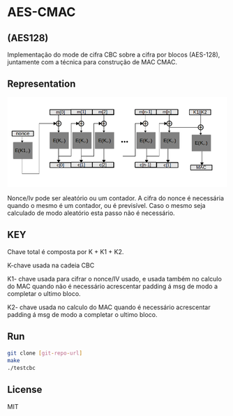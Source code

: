 AES-CMAC
=======

(AES128)
---------------

Implementação do mode de cifra CBC sobre a cifra por blocos (AES-128), juntamente com a técnica para construção de MAC CMAC.

Representation
----------
![Alt text](image/CMAC.png)


Nonce/Iv pode ser aleatório ou um contador.
A cifra do nonce é necessária quando o mesmo é um contador, ou é previsível. Caso o mesmo seja calculado de modo aleatório esta passo não é necessário.


KEY
----

Chave total é composta por K + K1 + K2.

K-chave usada na cadeia CBC

K1- chave usada para cifrar o nonce/IV usado, e usada também no calculo do MAC quando não é necessário acrescentar padding á msg de modo a completar o ultimo bloco.

K2- chave usada no calculo do MAC quando é necessário acrescentar padding á msg de modo a completar o ultimo bloco.



Run
--------------
```sh
git clone [git-repo-url] 
make
./testcbc
```




License
----

MIT


    
